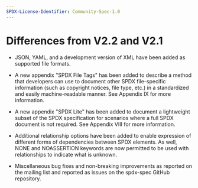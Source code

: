 ```yaml
---
SPDX-License-Identifier: Community-Spec-1.0
---
```


# Differences from V2.2 and V2.1

- JSON, YAML, and a development version of XML have been added as supported
  file formats.

- A new appendix "SPDX File Tags" has been added to describe a method that
  developers can use to document other SPDX file-specific information
  (such as copyright notices, file type, etc.) in a standardized and easily
  machine-readable manner. See Appendix IX for more information.

- A new appendix "SPDX Lite" has been added to document a lightweight subset of
  the SPDX specification for scenarios where a full SPDX document is not
  required. See Appendix VIII for more information.

- Additional relationship options have been added to enable expression of
  different forms of dependencies between SPDX elements. As well, NONE and
  NOASSERTION keywords are now permitted to be used with relationships to
  indicate what is unknown.

- Miscellaneous bug fixes and non-breaking improvements as reported on the
  mailing list and reported as issues on the spdx-spec GitHub repository.
